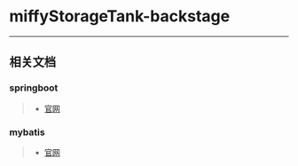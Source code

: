 # miffyStorageTank-backstage
----------------------------
## 相关文档

### springboot
> * [官网](http://spring.io/projects/spring-boot)

### mybatis
> * [官网](http://www.mybatis.org/mybatis-3/zh/index.html)
